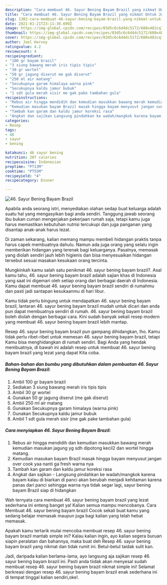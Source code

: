 ```yaml
---
description: "Cara membuat 46. Sayur Bening Bayam Brazil yang nikmat Untuk Jualan"
title: "Cara membuat 46. Sayur Bening Bayam Brazil yang nikmat Untuk Jualan"
slug: 1302-cara-membuat-46-sayur-bening-bayam-brazil-yang-nikmat-untuk-jualan
date: 2021-01-21T23:11:39.699Z
image: https://img-global.cpcdn.com/recipes/03d5c6c6d4dc5172/680x482cq70/46-sayur-bening-bayam-brazil-foto-resep-utama.jpg
thumbnail: https://img-global.cpcdn.com/recipes/03d5c6c6d4dc5172/680x482cq70/46-sayur-bening-bayam-brazil-foto-resep-utama.jpg
cover: https://img-global.cpcdn.com/recipes/03d5c6c6d4dc5172/680x482cq70/46-sayur-bening-bayam-brazil-foto-resep-utama.jpg
author: Joel Harvey
ratingvalue: 4.2
reviewcount: 4
recipeingredient:
- "100 gr bayam brazil"
- "3 siung bawang merah iris tipis tipis"
- "30 gr wortel"
- "50 gr jagung diserut me gak diserut"
- "250 ml air matang"
- "Secukupnya garam himalaya warna pink"
- "Secukupnya kaldu jamur bubuk"
- "1 sdt gula merah sisir me gak pake tambahan gula"
recipeinstructions:
- "Rebus air hingga mendidih dan kemudian masukkan bawang merah kemudian masukan jagung yg sdh dipotong kecil2 dan wortel hingga matang."
- "Kemudian masukan bayam Brazil masak hingga bayam menyusut jangan over cook yaa nanti ga fresh warna nya"
- "Tambah kan garam dan kaldu jamur koreksi rasa"
- "Angkat dan sajikan Langsung pindahkan ke wadah/mangkok karena bayam kalau di biarkan di panci akan berubah menjadi kehitaman karena panas dari panci sehingga warna nya tidak segar lagi, sayur bening bayam Brazil siap di hidangkan"
categories:
- Resep
tags:
- 46
- sayur
- bening

katakunci: 46 sayur bening 
nutrition: 207 calories
recipecuisine: Indonesian
preptime: "PT13M"
cooktime: "PT55M"
recipeyield: "4"
recipecategory: Dinner

---
```



![46. Sayur Bening Bayam Brazil](https://img-global.cpcdn.com/recipes/03d5c6c6d4dc5172/680x482cq70/46-sayur-bening-bayam-brazil-foto-resep-utama.jpg)

Apabila anda seorang istri, menyediakan olahan sedap buat keluarga adalah suatu hal yang mengasyikan bagi anda sendiri. Tanggung jawab seorang ibu bukan cuman mengerjakan pekerjaan rumah saja, tetapi kamu juga harus memastikan kebutuhan nutrisi tercukupi dan juga panganan yang disantap anak-anak harus lezat.

Di zaman  sekarang, kalian memang mampu membeli hidangan praktis tanpa harus capek membuatnya dahulu. Namun ada juga orang yang selalu ingin memberikan hidangan yang terenak bagi keluarganya. Pasalnya, memasak yang diolah sendiri jauh lebih higienis dan bisa menyesuaikan hidangan tersebut sesuai masakan kesukaan orang tercinta. 



Mungkinkah kamu salah satu penikmat 46. sayur bening bayam brazil?. Asal kamu tahu, 46. sayur bening bayam brazil adalah sajian khas di Indonesia yang saat ini digemari oleh setiap orang dari berbagai daerah di Indonesia. Kamu dapat membuat 46. sayur bening bayam brazil sendiri di rumahmu dan pasti jadi santapan kesukaanmu di hari libur.

Kamu tidak perlu bingung untuk mendapatkan 46. sayur bening bayam brazil, lantaran 46. sayur bening bayam brazil mudah untuk dicari dan anda pun dapat membuatnya sendiri di rumah. 46. sayur bening bayam brazil boleh diolah dengan berbagai cara. Kini sudah banyak sekali resep modern yang membuat 46. sayur bening bayam brazil lebih mantap.

Resep 46. sayur bening bayam brazil pun gampang dihidangkan, lho. Kamu tidak perlu ribet-ribet untuk memesan 46. sayur bening bayam brazil, tetapi Kamu bisa menghidangkan di rumah sendiri. Bagi Anda yang hendak membuatnya, di bawah ini adalah resep untuk membuat 46. sayur bening bayam brazil yang lezat yang dapat Kita coba.

<!--inarticleads1-->

##### Bahan-bahan dan bumbu yang dibutuhkan dalam pembuatan 46. Sayur Bening Bayam Brazil:

1. Ambil 100 gr bayam brazil
1. Sediakan 3 siung bawang merah iris tipis tipis
1. Ambil 30 gr wortel
1. Gunakan 50 gr jagung diserut (me gak diserut)
1. Ambil 250 ml air matang
1. Gunakan Secukupnya garam himalaya (warna pink)
1. Gunakan Secukupnya kaldu jamur bubuk
1. Ambil 1 sdt gula merah sisir (me gak pake tambahan gula)




<!--inarticleads2-->

##### Cara menyiapkan 46. Sayur Bening Bayam Brazil:

1. Rebus air hingga mendidih dan kemudian masukkan bawang merah kemudian masukan jagung yg sdh dipotong kecil2 dan wortel hingga matang.
1. Kemudian masukan bayam Brazil masak hingga bayam menyusut jangan over cook yaa nanti ga fresh warna nya
1. Tambah kan garam dan kaldu jamur koreksi rasa
1. Angkat dan sajikan - Langsung pindahkan ke wadah/mangkok karena bayam kalau di biarkan di panci akan berubah menjadi kehitaman karena panas dari panci sehingga warna nya tidak segar lagi, sayur bening bayam Brazil siap di hidangkan




Wah ternyata cara membuat 46. sayur bening bayam brazil yang lezat sederhana ini enteng banget ya! Kalian semua mampu mencobanya. Cara Membuat 46. sayur bening bayam brazil Cocok sekali buat kamu yang sedang belajar memasak maupun juga bagi kalian yang telah hebat memasak.

Apakah kamu tertarik mulai mencoba membuat resep 46. sayur bening bayam brazil mantab simple ini? Kalau kalian ingin, ayo kalian segera buruan siapin peralatan dan bahannya, maka buat deh Resep 46. sayur bening bayam brazil yang nikmat dan tidak rumit ini. Betul-betul taidak sulit kan. 

Jadi, daripada kalian berlama-lama, ayo langsung aja sajikan resep 46. sayur bening bayam brazil ini. Pasti anda tiidak akan menyesal sudah membuat resep 46. sayur bening bayam brazil nikmat simple ini! Selamat berkreasi dengan resep 46. sayur bening bayam brazil enak sederhana ini di tempat tinggal kalian sendiri,oke!.


